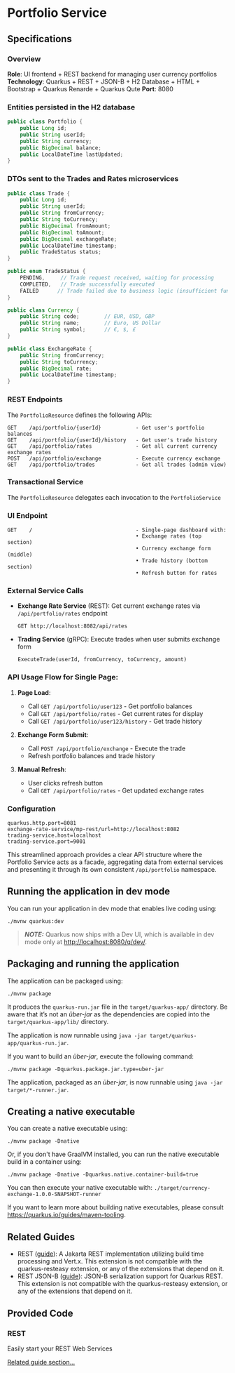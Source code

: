 # Portfolio Service

## Specifications 

### Overview
**Role**: UI frontend + REST backend for managing user currency portfolios
**Technology**: Quarkus + REST + JSON-B + H2 Database + HTML + Bootstrap + Quarkus Renarde + Quarkus Qute
**Port**: 8080

### Entities persisted in the H2 database

```java
public class Portfolio {
    public Long id;
    public String userId;
    public String currency;
    public BigDecimal balance;
    public LocalDateTime lastUpdated;
}
```

### DTOs sent to the Trades and Rates microservices

```java
public class Trade {
    public Long id;
    public String userId;
    public String fromCurrency;
    public String toCurrency;
    public BigDecimal fromAmount;
    public BigDecimal toAmount;
    public BigDecimal exchangeRate;
    public LocalDateTime timestamp;
    public TradeStatus status;
}

public enum TradeStatus {
    PENDING,     // Trade request received, waiting for processing
    COMPLETED,   // Trade successfully executed
    FAILED      // Trade failed due to business logic (insufficient funds, invalid currency, etc.)
}

public class Currency {
    public String code;        // EUR, USD, GBP
    public String name;        // Euro, US Dollar
    public String symbol;      // €, $, £
}

public class ExchangeRate {
    public String fromCurrency;
    public String toCurrency;
    public BigDecimal rate;
    public LocalDateTime timestamp;
}
```

### REST Endpoints

The `PortfolioResource` defines the following APIs:

```
GET    /api/portfolio/{userId}           - Get user's portfolio balances
GET    /api/portfolio/{userId}/history   - Get user's trade history
GET    /api/portfolio/rates              - Get all current currency exchange rates
POST   /api/portfolio/exchange           - Execute currency exchange
GET    /api/portfolio/trades             - Get all trades (admin view)
```

### Transactional Service

The `PortfolioResource` delegates each invocation to the `PortfolioService`


### UI Endpoint
```
GET    /                                 - Single-page dashboard with:
                                         • Exchange rates (top section)
                                         • Currency exchange form (middle)
                                         • Trade history (bottom section)
                                         • Refresh button for rates
```

### External Service Calls
- **Exchange Rate Service** (REST): Get current exchange rates via `/api/portfolio/rates` endpoint
  ```
  GET http://localhost:8082/api/rates
  ```
- **Trading Service** (gRPC): Execute trades when user submits exchange form
  ```
  ExecuteTrade(userId, fromCurrency, toCurrency, amount)
  ```

### API Usage Flow for Single Page:
1. **Page Load**:
    - Call `GET /api/portfolio/user123` - Get portfolio balances
    - Call `GET /api/portfolio/rates` - Get current rates for display
    - Call `GET /api/portfolio/user123/history` - Get trade history

2. **Exchange Form Submit**:
    - Call `POST /api/portfolio/exchange` - Execute the trade
    - Refresh portfolio balances and trade history

3. **Manual Refresh**:
    - User clicks refresh button
    - Call `GET /api/portfolio/rates` - Get updated exchange rates

### Configuration
```properties
quarkus.http.port=8081
exchange-rate-service/mp-rest/url=http://localhost:8082
trading-service.host=localhost
trading-service.port=9001
```

This streamlined approach provides a clear API structure where the Portfolio Service acts as a facade, aggregating data from external services and presenting it through its own consistent `/api/portfolio` namespace.

## Running the application in dev mode

You can run your application in dev mode that enables live coding using:

```shell script
./mvnw quarkus:dev
```

> **_NOTE:_**  Quarkus now ships with a Dev UI, which is available in dev mode only at <http://localhost:8080/q/dev/>.

## Packaging and running the application

The application can be packaged using:

```shell script
./mvnw package
```

It produces the `quarkus-run.jar` file in the `target/quarkus-app/` directory.
Be aware that it’s not an _über-jar_ as the dependencies are copied into the `target/quarkus-app/lib/` directory.

The application is now runnable using `java -jar target/quarkus-app/quarkus-run.jar`.

If you want to build an _über-jar_, execute the following command:

```shell script
./mvnw package -Dquarkus.package.jar.type=uber-jar
```

The application, packaged as an _über-jar_, is now runnable using `java -jar target/*-runner.jar`.

## Creating a native executable

You can create a native executable using:

```shell script
./mvnw package -Dnative
```

Or, if you don't have GraalVM installed, you can run the native executable build in a container using:

```shell script
./mvnw package -Dnative -Dquarkus.native.container-build=true
```

You can then execute your native executable with: `./target/currency-exchange-1.0.0-SNAPSHOT-runner`

If you want to learn more about building native executables, please consult <https://quarkus.io/guides/maven-tooling>.

## Related Guides

- REST ([guide](https://quarkus.io/guides/rest)): A Jakarta REST implementation utilizing build time processing and Vert.x. This extension is not compatible with the quarkus-resteasy extension, or any of the extensions that depend on it.
- REST JSON-B ([guide](https://quarkus.io/guides/rest#json-serialisation)): JSON-B serialization support for Quarkus REST. This extension is not compatible with the quarkus-resteasy extension, or any of the extensions that depend on it.

## Provided Code

### REST

Easily start your REST Web Services

[Related guide section...](https://quarkus.io/guides/getting-started-reactive#reactive-jax-rs-resources)
